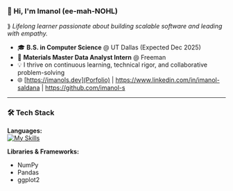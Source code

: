 ### 👋 Hi, I'm Imanol (ee-mah-NOHL)  
⟫ *Lifelong learner passionate about building scalable software and leading with empathy.*

- 🎓 **B.S. in Computer Science** @ UT Dallas (Expected Dec 2025)  
- 💼 **Materials Master Data Analyst Intern** @ Freeman  
- 💡 I thrive on continuous learning, technical rigor, and collaborative problem-solving  
- 🌐 [https://imanols.dev](Porfolio) | https://www.linkedin.com/in/imanol-saldana | https://github.com/imanol-s

---

### 🛠️ Tech Stack

**Languages:**  
[![My Skills](https://skillicons.dev/icons?i=cpp,github,java,latex,linux,md,mysql,python&perline=3)](https://skillicons.dev)

**Libraries & Frameworks:**  
- NumPy  
- Pandas  
- ggplot2
